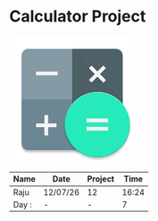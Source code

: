 # Calculator Project 
![image](/images/cal-logo.png)

|Name|Date|Project|Time|
|---|---|---|---|
|Raju|12/07/26|12|16:24|
|Day :| -|-|7|
